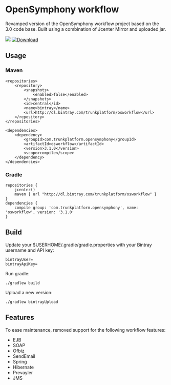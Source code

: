 # OpenSymphony workflow

Revamped version of the OpenSymphony workflow project based on the 3.0 code base. Built using a combination of Jcenter Mirror and
uploaded jar.

<a href='https://bintray.com/trunkplatform/osworkflow/osworkflow/view?source=watch' alt='Get automatic notifications about new "osworkflow" versions'><img src='https://www.bintray.com/docs/images/bintray_badge_color.png'></a>
[ ![Download](https://api.bintray.com/packages/trunkplatform/osworkflow/osworkflow/images/download.svg) ](https://bintray.com/trunkplatform/osworkflow/osworkflow/_latestVersion)

## Usage

### Maven

    <repositories>
        <repository>
            <snapshots>
                <enabled>false</enabled>
            </snapshots>
            <id>central</id>
            <name>bintray</name>
            <url>http://dl.bintray.com/trunkplatform/osworkflow</url>
        </repository>
    </repositories>

    <dependencies>
        <dependency>
            <groupId>com.trunkplatform.opensymphony</groupId>
            <artifactId>osworkflow</artifactId>
            <version>3.1.0</version>
            <scope>compile</scope>
        </dependency>
    </dependencies>

### Gradle

    repositories {
        jcenter()
        maven { url "http://dl.bintray.com/trunkplatform/osworkflow" }
    }
    dependencies {
        compile group: 'com.trunkplatform.opensymphony', name: 'osworkflow', version: '3.1.0'
    }

## Build

Update your $USERHOME/.gradle/gradle.properties with your Bintray username and API key:

    bintrayUser=
    bintrayApiKey=

Run gradle:

    ./gradlew build

Upload a new version:

    ./gradlew bintrayUpload

## Features

To ease maintenance, removed support for the following workflow features:

 * EJB
 * SOAP
 * Ofbiz
 * SendEmail
 * Spring
 * Hibernate
 * Prevayler
 * JMS

